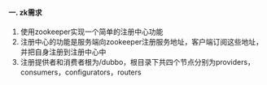 #### 一. zk需求
1. 使用zookeeper实现一个简单的注册中心功能
2. 注册中心的功能是服务端向zookeeper注册服务地址，客户端订阅这些地址，并把自身注册到注册中心中
3. 注册提供者和消费者根为/dubbo，根目录下共四个节点分别为providers，consumers，configurators，routers